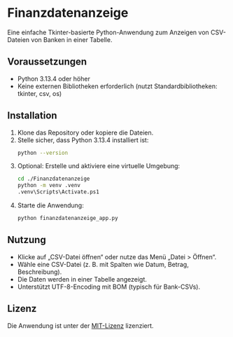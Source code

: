 # Finanzdatenanzeige

Eine einfache Tkinter-basierte Python-Anwendung zum Anzeigen von CSV-Dateien von Banken in einer Tabelle.

## Voraussetzungen
- Python 3.13.4 oder höher
- Keine externen Bibliotheken erforderlich (nutzt Standardbibliotheken: tkinter, csv, os)

## Installation
1. Klone das Repository oder kopiere die Dateien.
2. Stelle sicher, dass Python 3.13.4 installiert ist:
   ```bash
   python --version
   ```
2. Optional: Erstelle und aktiviere eine virtuelle Umgebung:
   ```bash
   cd ./Finanzdatenanzeige
   python -m venv .venv
   .venv\Scripts\Activate.ps1
   ```
3. Starte die Anwendung:
   ```bash
   python finanzdatenanzeige_app.py
   ```

## Nutzung
- Klicke auf „CSV-Datei öffnen“ oder nutze das Menü „Datei > Öffnen“.
- Wähle eine CSV-Datei (z. B. mit Spalten wie Datum, Betrag, Beschreibung).
- Die Daten werden in einer Tabelle angezeigt.
- Unterstützt UTF-8-Encoding mit BOM (typisch für Bank-CSVs).

## Lizenz
Die Anwendung ist unter der [MIT-Lizenz](../LICENSE) lizenziert.